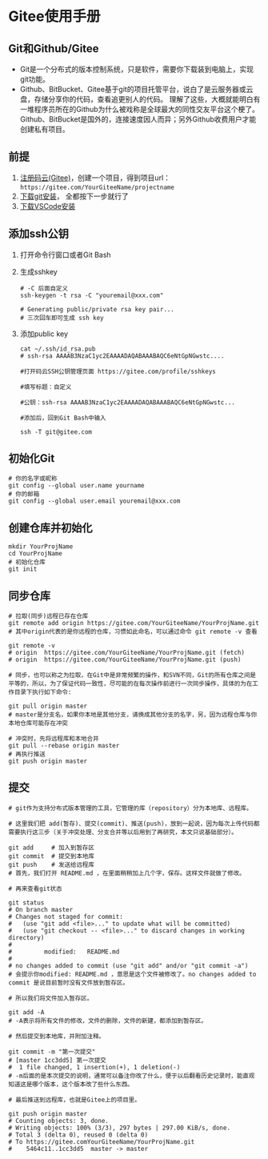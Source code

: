 # Gitee使用手册

## Git和Github/Gitee

- Git是一个分布式的版本控制系统，只是软件，需要你下载装到电脑上，实现git功能。
- Github、BitBucket、Gitee基于git的项目托管平台，说白了是云服务器或云盘，存储分享你的代码，查看追更别人的代码。 理解了这些，大概就能明白有一堆程序员所在的Github为什么被戏称是全球最大的同性交友平台这个梗了。Github、BitBucket是国外的，连接速度因人而异；另外Github收费用户才能创建私有项目。

## 前提

1. [注册码云(Gitee)](https://gitee.com/)，创建一个项目，得到项目url：`https://gitee.com/YourGiteeName/projectname`
2. [下载git安装](https://git-scm.com/downloads)， 全都按下一步就行了
3. [下载VSCode安装](https://code.visualstudio.com/)

## 添加ssh公钥

1. 打开命令行窗口或者Git Bash
2. 生成sshkey

    ```shell
    # -C 后面自定义
    ssh-keygen -t rsa -C "youremail@xxx.com"

    # Generating public/private rsa key pair...
    # 三次回车即可生成 ssh key
    ```

3. 添加public key

    ```shell
    cat ~/.ssh/id_rsa.pub
    # ssh-rsa AAAAB3NzaC1yc2EAAAADAQABAAABAQC6eNtGpNGwstc....

    #打开码云SSH公钥管理页面 https://gitee.com/profile/sshkeys

    #填写标题：自定义

    #公钥：ssh-rsa AAAAB3NzaC1yc2EAAAADAQABAAABAQC6eNtGpNGwstc...

    #添加后，回到Git Bash中输入

    ssh -T git@gitee.com
    ```

## 初始化Git

```shell
# 你的名字或昵称
git config --global user.name yourname
# 你的邮箱
git config --global user.email youremail@xxx.com
```

## 创建仓库并初始化

```shell
mkdir YourProjName
cd YourProjName
# 初始化仓库
git init

```

## 同步仓库

```shell
# 拉取(同步)远程已存在仓库
git remote add origin https://gitee.com/YourGiteeName/YourProjName.git
# 其中origin代表的是你远程的仓库，习惯如此命名，可以通过命令 git remote -v 查看

git remote -v
# origin  https://gitee.com/YourGiteeName/YourProjName.git (fetch)
# origin  https://gitee.com/YourGiteeName/YourProjName.git (push)

# 同步，也可以称之为拉取，在Git中是非常频繁的操作，和SVN不同，Git的所有仓库之间是平等的，所以，为了保证代码一致性，尽可能的在每次操作前进行一次同步操作，具体的为在工作目录下执行如下命令:

git pull origin master
# master是分支名，如果你本地是其他分支，请换成其他分支的名字，另，因为远程仓库与你本地仓库可能存在冲突

# 冲突时，先将远程库和本地合并
git pull --rebase origin master
# 再执行推送
git push origin master

```

## 提交

```shell
# git作为支持分布式版本管理的工具，它管理的库（repository）分为本地库、远程库。

# 这里我们把 add(暂存)、提交(commit)、推送(push)，放到一起说，因为每次上传代码都需要执行这三步（关于冲突处理、分支合并等以后用到了再研究，本文只说基础部分）。

git add     # 加入到暂存区
git commit  # 提交到本地库
git push    # 发送给远程库
# 首先，我们打开 README.md ，在里面稍稍加上几个字，保存。这样文件就做了修改。

# 再来查看git状态

git status
# On branch master
# Changes not staged for commit:
#   (use "git add <file>..." to update what will be committed)
#   (use "git checkout -- <file>..." to discard changes in working directory)
#
#         modified:   README.md
#
# no changes added to commit (use "git add" and/or "git commit -a")
# 会提示你modified: README.md ，意思是这个文件被修改了。no changes added to commit 是说目前暂时没有文件放到暂存区。

# 所以我们将文件加入暂存区。

git add -A
# -A表示将所有文件的修改，文件的删除，文件的新建，都添加到暂存区。

# 然后提交到本地库，并附加注释。

git commit -m "第一次提交"
# [master 1cc3dd5] 第一次提交
#  1 file changed, 1 insertion(+), 1 deletion(-)
# -m后面的是本次提交的说明，通常可以备注你改了什么，便于以后翻看历史记录时，能直观知道这是哪个版本，这个版本改了些什么东西。

# 最后推送到远程库，也就是Gitee上的项目里。

git push origin master
# Counting objects: 3, done.
# Writing objects: 100% (3/3), 297 bytes | 297.00 KiB/s, done.
# Total 3 (delta 0), reused 0 (delta 0)
# To https://gitee.comYourGiteeName/YourProjName.git
#    5464c11..1cc3dd5  master -> master

```
